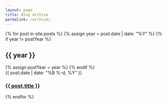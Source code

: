 ```yaml
---
layout: page
title: Blog Archive
permalink: /archive/
---
```


<section class="archive-post-list">
{% for post in site.posts %}
       {% assign year = post.date | date: "%Y" %}
       {% if year != postYear %}
           <h2>{{ year }}</h2>
           {% assign postYear = year %}      
       {% endif %}
       <br>
       <li style="list-style-type: none;">{{ post.date | date: "%B %-d, %Y" }}<h3 class="archive" ><a href="{{ post.url }}">{{ post.title }}</a></h3></li>
   {% endfor %}


</section>